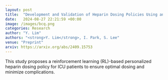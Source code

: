 ```yaml
---
layout: post
title:  "Development and Validation of Heparin Dosing Policies Using an Offline Reinforcement Learning Algorithm"
date:   2024-08-27 22:21:59 +00:00
image: /images/bcq.png
categories: Research
author: "Y. Lim"
authors: "<strong>Y. Lim</strong>, I. Park, S. Lee"
venue: "Preprint"
arxiv: https://arxiv.org/abs/2409.15753
---
```

This study proposes a reinforcement learning (RL)-based personalized heparin dosing policy for ICU patients to ensure optimal dosing and minimize complications.